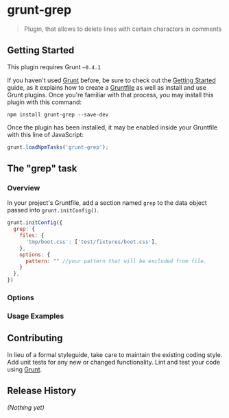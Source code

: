 # grunt-grep

> Plugin, that allows to delete lines with certain characters in comments

## Getting Started
This plugin requires Grunt `~0.4.1`

If you haven't used [Grunt](http://gruntjs.com/) before, be sure to check out the [Getting Started](http://gruntjs.com/getting-started) guide, as it explains how to create a [Gruntfile](http://gruntjs.com/sample-gruntfile) as well as install and use Grunt plugins. Once you're familiar with that process, you may install this plugin with this command:

```shell
npm install grunt-grep --save-dev
```

Once the plugin has been installed, it may be enabled inside your Gruntfile with this line of JavaScript:

```js
grunt.loadNpmTasks('grunt-grep');
```

## The "grep" task

### Overview
In your project's Gruntfile, add a section named `grep` to the data object passed into `grunt.initConfig()`.

```js
grunt.initConfig({
  grep: {
    files: {
      'tmp/boot.css': ['test/fixtures/boot.css'],
    },
    options: {
      pattern: "" //your pattern that will be excluded from file.
    }
  },
})
```

### Options

### Usage Examples


## Contributing
In lieu of a formal styleguide, take care to maintain the existing coding style. Add unit tests for any new or changed functionality. Lint and test your code using [Grunt](http://gruntjs.com/).

## Release History
_(Nothing yet)_
